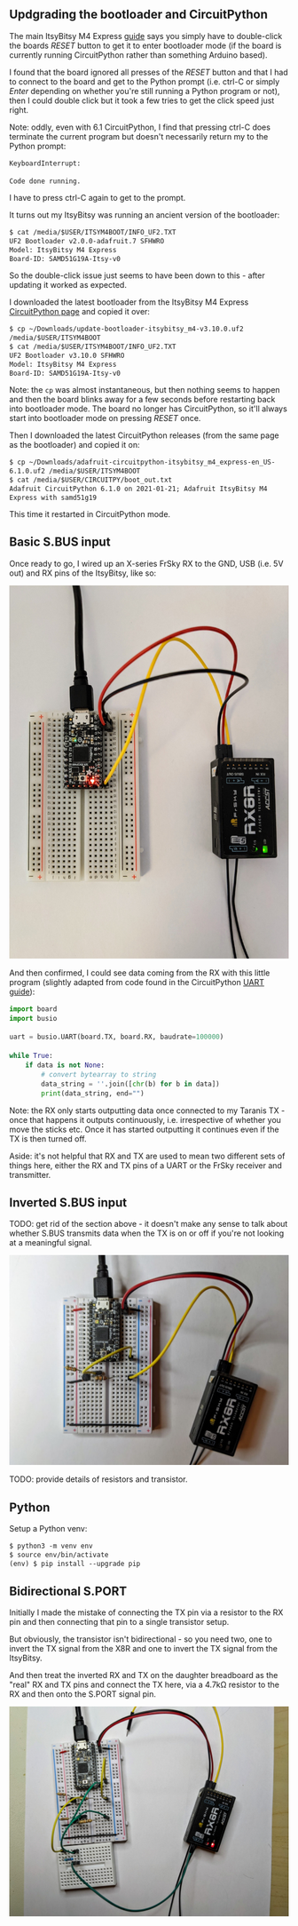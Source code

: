 Updgrading the bootloader and CircuitPython
-------------------------------------------

The main ItsyBitsy M4 Express [guide](https://learn.adafruit.com/introducing-adafruit-itsybitsy-m4?view=all) says you simply have to double-click the boards _RESET_ button to get it to enter bootloader mode (if the board is currently running CircuitPython rather than something Arduino based).

I found that the board ignored all presses of the _RESET_ button and that I had to connect to the board and get to the Python prompt (i.e. ctrl-C or simply _Enter_ depending on whether you're still running a Python program or not), then I could double click but it took a few tries to get the click speed just right.

Note: oddly, even with 6.1 CircuitPython, I find that pressing ctrl-C does terminate the current program but doesn't necessarily return my to the Python prompt:

```
KeyboardInterrupt: 

Code done running.
```

I have to press ctrl-C again to get to the prompt.

It turns out my ItsyBitsy was running an ancient version of the bootloader:

```
$ cat /media/$USER/ITSYM4BOOT/INFO_UF2.TXT 
UF2 Bootloader v2.0.0-adafruit.7 SFHWRO
Model: ItsyBitsy M4 Express
Board-ID: SAMD51G19A-Itsy-v0
```

So the double-click issue just seems to have been down to this - after updating it worked as expected.

I downloaded the latest bootloader from the ItsyBitsy M4 Express [CircuitPython page](https://circuitpython.org/board/itsybitsy_m4_express/) and copied it over:

```
$ cp ~/Downloads/update-bootloader-itsybitsy_m4-v3.10.0.uf2 /media/$USER/ITSYM4BOOT
$ cat /media/$USER/ITSYM4BOOT/INFO_UF2.TXT 
UF2 Bootloader v3.10.0 SFHWRO
Model: ItsyBitsy M4 Express
Board-ID: SAMD51G19A-Itsy-v0
```

Note: the `cp` was almost instantaneous, but then nothing seems to happen and then the board blinks away for a few seconds before restarting back into bootloader mode. The board no longer has CircuitPython, so it'll always start into bootloader mode on pressing _RESET_ once.

Then I downloaded the latest CircuitPython releases (from the same page as the bootloader) and copied it on:

```
$ cp ~/Downloads/adafruit-circuitpython-itsybitsy_m4_express-en_US-6.1.0.uf2 /media/$USER/ITSYM4BOOT
$ cat /media/$USER/CIRCUITPY/boot_out.txt
Adafruit CircuitPython 6.1.0 on 2021-01-21; Adafruit ItsyBitsy M4 Express with samd51g19
```

This time it restarted in CircuitPython mode.

Basic S.BUS input
-----------------

Once ready to go, I wired up an X-series FrSky RX to the GND, USB (i.e. 5V out) and RX pins of the ItsyBitsy, like so:

![basic S.BUS in](basic-sbus-in.jpg)

And then confirmed, I could see data coming from the RX with this little program (slightly adapted from code found in the CircuitPython [UART guide](https://learn.adafruit.com/circuitpython-essentials/circuitpython-uart-serial)):

```Python
import board
import busio
 
uart = busio.UART(board.TX, board.RX, baudrate=100000)
 
while True:
    if data is not None:
        # convert bytearray to string
        data_string = ''.join([chr(b) for b in data])
        print(data_string, end="")
```

Note: the RX only starts outputting data once connected to my Taranis TX - once that happens it outputs continuously, i.e. irrespective of whether you move the sticks etc. Once it has started outputting it continues even if the TX is then turned off.

Aside: it's not helpful that RX and TX are used to mean two different sets of things here, either the RX and TX pins of a UART or the FrSky receiver and transmitter. 

Inverted S.BUS input
--------------------

TODO: get rid of the section above - it doesn't make any sense to talk about whether S.BUS transmits data when the TX is on or off if you're not looking at a meaningful signal.

![inverter S.BUS in](basic-sbus-in-with-inverter.jpg)

TODO: provide details of resistors and transistor.

Python
------

Setup a Python venv:

```
$ python3 -m venv env
$ source env/bin/activate
(env) $ pip install --upgrade pip
```

Bidirectional S.PORT
--------------------

Initially I made the mistake of connecting the TX pin via a resistor to the RX pin and then connecting that pin to a single transistor setup.

But obviously, the transistor isn't bidirectional - so you need two, one to invert the TX signal from the X8R and one to invert the TX signal from the ItsyBitsy.

And then treat the inverted RX and TX on the daughter breadboard as the "real" RX and TX pins and connect the TX here, via a 4.7k&ohm; resistor to the RX and then onto the S.PORT signal pin.

![S.PORT bidirectional inverted](sport-bidirectional-inverted.jpg)
